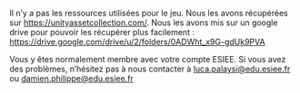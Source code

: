Il n’y a pas les ressources utilisées pour le jeu. 
Nous les avons récupérées sur https://unityassetcollection.com/. 
Nous les avons mis sur un google drive pour pouvoir les récupérer plus facilement : https://drive.google.com/drive/u/2/folders/0ADWht_x9G-gdUk9PVA

Vous y êtes normalement membre avec votre compte ESIEE. Si vous avez des problèmes, n’hésitez pas à nous contacter à 
[luca.palaysi@edu.esiee.fr](mailto:luca.palaysi@edu.esiee.fr) ou [damien.philippe@edu.esiee.fr](mailto:damien.philippe@edu.esiee.fr)

